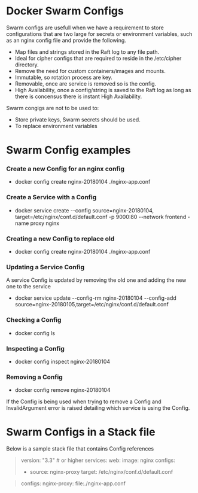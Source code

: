 # Docker Swarm Configs

Swarm configs are usefull when we have a requirement to store configurations 
that are two large for secrets or environment variables, such as an nginx config 
file and provide the following.
- Map files and strings stored in the Raft log to any file path.
- Ideal for cipher configs that are required to reside in the /etc/cipher directory.
- Remove the need for custom containers/images and mounts.
- Immutable, so rotation process are key.
- Removable, once are service is removed so is the config.
- High Availability, once a config/string is saved to the Raft log as long as there is concensus
there is instant High Availability.

Swarm congigs are not to be used to:
- Store private keys, Swarm secrets should be used.
- To replace environment variables

# Swarm Config examples

### Create a new Config for an nginx config
- docker config create nginx-20180104 ./nginx-app.conf

### Create a Service with a Config
- docker service create --config source=nginx-20180104, target=/etc/nginx/conf.d/default.conf -p 9000:80 --network frontend - name proxy nginx

### Creating a new Config to replace old
- docker config create nginx-20180104 ./nginx-app.conf

### Updating a Service Config
A service Config is updated by removing the old one and adding the new one to the service
- docker service update --config-rm nginx-20180104 --config-add source=nginx-20180105,target=/etc/nginx/conf.d/default.conf

### Checking a Config
- docker config ls

### Inspecting a Config
- docker config inspect nginx-20180104

### Removing a Config
- docker config remove nginx-20180104

If the Config is being used when trying to remove a Config and InvalidArgument error is raised detailing 
which service is using the Config.

# Swarm Configs in a Stack file
Below is a sample stack file that contains Config references
>version: "3.3" # or higher
>services:
> web:
>  image: nginx
>  configs:
>   - source: nginx-proxy
>     target: /etc/nginx/conf.d/default.conf

>configs:
> nginx-proxy:
>  file:./nginx-app.conf



